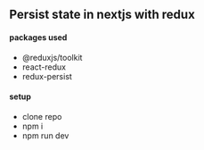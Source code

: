 ## Persist state in nextjs with redux

#### packages used

- @reduxjs/toolkit
- react-redux
- redux-persist

#### setup

- clone repo
- npm i
- npm run dev

